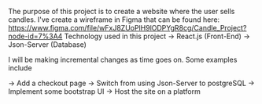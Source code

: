 The purpose of this project is to create a website where the user sells candles.
I've create a wireframe in Figma that can be found here: https://www.figma.com/file/wFxJ8ZUoPlH9lODPYgR8cg/Candle_Project?node-id=7%3A4
Technology used in this project
-> React.js (Front-End)
-> Json-Server (Database)

I will be making incremental changes as time goes on. Some examples include

-> Add a checkout page
-> Switch from using Json-Server to postgreSQL
-> Implement some bootstrap UI
-> Host the site on a platform


